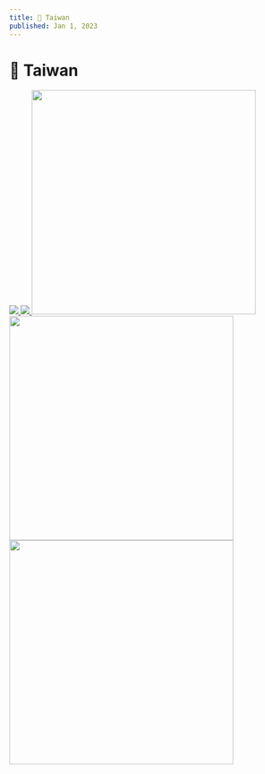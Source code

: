 ```yaml
---
title: 📸 Taiwan
published: Jan 1, 2023
---
```


# 📸 Taiwan

<a href="https://static.bpev.me/blog/travel-taiwan/medium/DSC00039.jpg">
  <img src="https://static.bpev.me/blog/travel-taiwan/medium/DSC00039.jpg" />
</a>

<a href="https://static.bpev.me/blog/travel-taiwan/full/DSC00053.jpg">
  <img src="https://static.bpev.me/blog/travel-taiwan/medium/DSC00053.jpg" />
</a>

<a href="https://static.bpev.me/blog/travel-taiwan/full/DSC00047.jpg">
  <img src="https://static.bpev.me/blog/travel-taiwan/medium/DSC00047.jpg" width="400" />
</a>

<a href="https://static.bpev.me/blog/travel-taiwan/full/DSC00048.jpg">
  <img src="https://static.bpev.me/blog/travel-taiwan/medium/DSC00048.jpg" width="400" />
</a>

<a href="https://static.bpev.me/blog/travel-taiwan/full/DSC00050.jpg">
  <img src="https://static.bpev.me/blog/travel-taiwan/medium/DSC00050.jpg" width="400" />
</a>
